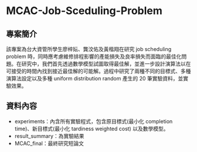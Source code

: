# MCAC-Job-Sceduling-Problem

## 專案簡介
該專案為台大資管所學生廖梓妘、龔汶佑及黃楷翔在研究 job scheduling problem 時，同時應考慮維修排程影響的產能損失及良率損失而面臨的最佳化問題。在研究中，我們首先透過數學模型試圖取得最佳解，並進一步設計演算法以在可接受的時間內找到接近最佳解的可能解。過程中研究了兩種不同的目標式、多種演算法設定以及多種 uniform distribution random 產生的 20 筆實驗資料，並實驗效果。

## 資料內容
- experiments：內含所有實驗程式，包含原目標式(最小化 completion time)、新目標式(最小化 tardiness weighted cost) 以及數學模型。
- result_summary：為實驗結果
- MCAC_final：最終研究短論文
